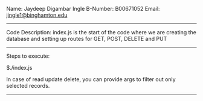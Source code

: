 Name:      Jaydeep Digambar Ingle
B-Number:  B00671052
Email:     jingle1@binghamton.edu

------------------------------------------------------

Code Description:
index.js is the start of the code where we are creating the database and setting
up routes for GET, POST, DELETE and PUT


------------------------------------------------------

Steps to execute: 

$./index.js <port-number>

In case of read update delete, you can provide args to filter out only selected
records.

------------------------------------------------------

